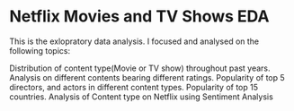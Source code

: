 # Netflix Movies and TV Shows EDA
This is the exlopratory data analysis. I focused and analysed on the following topics:

Distribution of content type(Movie or TV show) throughout past years.
Analysis on different contents bearing different ratings.
Popularity of top 5 directors, and actors in different content types.
Popularity of top 15 countries.
Analysis of Content type on Netflix using Sentiment Analysis
